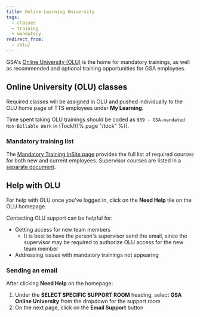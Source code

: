 ```yaml
---
title: Online Learning University
tags:
  - classes
  - training
  - mandatory
redirect_from:
  - /olu/
---
```


GSA's [Online University (OLU)](https://gsaolu.gsa.gov/) is the home for
mandatory trainings, as well as recommended and optional
training opportunities for GSA employees.

## Online University (OLU) classes

Required classes will be assigned in OLU and pushed individually to the OLU home
page of TTS employees under **My Learning**.

Time spent taking OLU trainings should be coded as
`969 - GSA-mandated Non-Billable Work` in [Tock]({% page "/tock" %}).

### Mandatory training list

The [Mandatory Training InSite page](https://insite.gsa.gov/employee-resources/training-and-development/mandatory-training) provides the full list of required courses for both new and current employees. Supervisor courses are listed in a [separate document](https://docs.google.com/spreadsheets/d/1zlJfhQUeBkKpnJkYXVjxb0ip8IUr_TKWIQJ6sBoZrI8/edit#gid=0).

## Help with OLU

For help with OLU once you've logged in, click on the **Need Help** tile on the OLU homepage.

Contacting OLU support can be helpful for:

- Getting access for new team members
  - It is best to have the person's supervisor send the email, since the supervisor may be required to authorize OLU access for the new team member
- Addressing issues with mandatory trainings not appearing

### Sending an email

After clicking **Need Help** on the homepage:

1. Under the **SELECT SPECIFIC SUPPORT ROOM** heading, select **GSA Online University** from the dropdown for the support room
1. On the next page, click on the **Email Support** button
